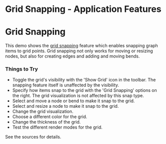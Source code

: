 <!--
 //////////////////////////////////////////////////////////////////////////////
 // @license
 // This file is part of yFiles for HTML 2.6.0.4.
 // Use is subject to license terms.
 //
 // Copyright (c) 2000-2024 by yWorks GmbH, Vor dem Kreuzberg 28,
 // 72070 Tuebingen, Germany. All rights reserved.
 //
 //////////////////////////////////////////////////////////////////////////////
-->
# Grid Snapping - Application Features

# Grid Snapping

This demo shows the [grid snapping](https://docs.yworks.com/yfileshtml/#/dguide/interaction-grid_snapping) feature which enables snapping graph items to grid points. Grid snapping not only works for moving or resizing nodes, but also for creating edges and adding and moving bends.

### Things to Try

- Toggle the grid's visibility with the 'Show Grid' icon in the toolbar. The snapping feature itself is unaffected by the visibility.
- Specify how items snap to the grid with the 'Grid Snapping' options on the right. The grid visualization is not affected by this snap type.
- Select and move a node or bend to make it snap to the grid.
- Select and resize a node to make it snap to the grid.
- Change the grid visualization.
- Choose a different color for the grid.
- Change the thickness of the grid.
- Test the different render modes for the grid.

See the sources for details.
